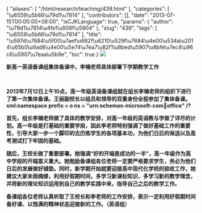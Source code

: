 {
    "aliases": [
        "/html/research/teaching/439.html"
    ],
    "categories": [
        "\u6559\u5b66\u79d1\u7814"
    ],
    "contributors": [],
    "date": "2013-07-15T00:00:00+08:00",
    "isCJKLanguage": true,
    "params": {
        "author": "\u79d1\u7814\u4fe1\u606f\u5904"
    },
    "slug": "439",
    "tags": [
        "\u6559\u5b66\u79d1\u7814"
    ],
    "title": "\u597d\u7684\u5f00\u7aef\u662f\u6210\u529f\u7684\u4e00\u534a\u2014\u65b0\u9ad8\u4e00\u5e74\u7ea7\u82f1\u8bed\u5907\u8bfe\u7ec4\u96c6\u5907\u7eaa\u5b9e",
    "toc": true
}
**![](https://cdn.tfls.online/mirror/full/d1ef1b35fbd5bbc5a9ca430d617b7db792d4b037.jpg)**

**新高一英语备课组集体备课中，李楠老师具体部署下学期教学工作**

 

**2013年7月12日上午10点，高一年级英语备课组就在组长李楠老师的组织下进行了第一次集体备课。王丽副校长以组员和领导的双重身份全程参加了集体备课。xml:namespace prefix = o ns = "urn:schemas-microsoft-com:office:office" /?**

**首先，组长李楠老师做了具体的教学安排，对高一年级的英语教与学做了详尽的计划。高一年级是打基础的重要学段，因此李老师特别强调了做好基础工作的重要性，引导大家一步一个脚印的去历练学生的各项基本功，为他们日后的保送以及高考测试打下牢固的基础。**

**随后，王校长做了重要部署。她强调“好的开端是成功的一半”，高一年级作为高中学段的开端意义重大。她勉励备课组各位老师一定要严格要求学生，务必为他们日后的发展做好铺垫。同时，新学期开始就要迎接高中现代化学校的验收工作，她建议大家未雨绸缪，利用好假期时间，多学习新课标知识、多学习新的教学理念，并将新的理论知识运用到自己的教学实践中来，指导自己之后的教学工作。**

**备课组各位老师认真听取了王校长和李老师的工作安排，表示一定利用好假期时间备好课、以饱满的精神状态迎接新的工作。（英语组）**

